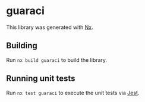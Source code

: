 # guaraci

This library was generated with [Nx](https://nx.dev).

## Building

Run `nx build guaraci` to build the library.

## Running unit tests

Run `nx test guaraci` to execute the unit tests via [Jest](https://jestjs.io).
